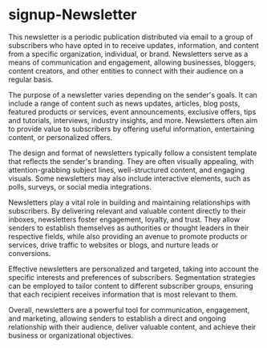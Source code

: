 # signup-Newsletter
This newsletter is a periodic publication distributed via email to a group of subscribers who have opted in to receive updates, information, and content from a specific organization, individual, or brand. Newsletters serve as a means of communication and engagement, allowing businesses, bloggers, content creators, and other entities to connect with their audience on a regular basis.

The purpose of a newsletter varies depending on the sender's goals. It can include a range of content such as news updates, articles, blog posts, featured products or services, event announcements, exclusive offers, tips and tutorials, interviews, industry insights, and more. Newsletters often aim to provide value to subscribers by offering useful information, entertaining content, or personalized offers.

The design and format of newsletters typically follow a consistent template that reflects the sender's branding. They are often visually appealing, with attention-grabbing subject lines, well-structured content, and engaging visuals. Some newsletters may also include interactive elements, such as polls, surveys, or social media integrations.

Newsletters play a vital role in building and maintaining relationships with subscribers. By delivering relevant and valuable content directly to their inboxes, newsletters foster engagement, loyalty, and trust. They allow senders to establish themselves as authorities or thought leaders in their respective fields, while also providing an avenue to promote products or services, drive traffic to websites or blogs, and nurture leads or conversions.

Effective newsletters are personalized and targeted, taking into account the specific interests and preferences of subscribers. Segmentation strategies can be employed to tailor content to different subscriber groups, ensuring that each recipient receives information that is most relevant to them.

Overall, newsletters are a powerful tool for communication, engagement, and marketing, allowing senders to establish a direct and ongoing relationship with their audience, deliver valuable content, and achieve their business or organizational objectives.
